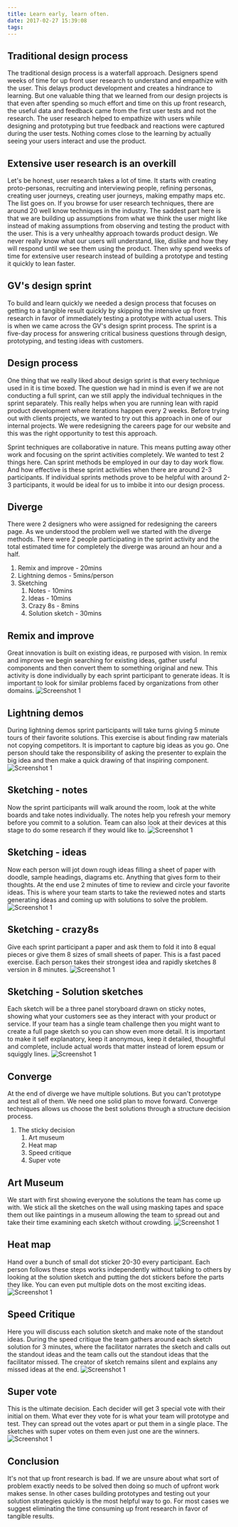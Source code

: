 ```yaml
---
title: Learn early, learn often.
date: 2017-02-27 15:39:08
tags:
---
```

## Traditional design process
The traditional design process is a waterfall approach. Designers spend weeks of time for up front user research to understand and empathize with the user. This delays product development and creates a hindrance to learning. But one valuable thing that we learned from our design projects is that even after spending so much effort and time on this up front research, the useful data and feedback came from the first user tests and not the research. The user research helped to empathize with users while designing and prototyping but true feedback and reactions were captured during the user tests. Nothing comes close to the learning by actually seeing your users interact and use the product.

## Extensive user research is an overkill
Let's be honest, user research takes a lot of time. It starts with creating proto-personas, recruiting and interviewing people, refining personas, creating user journeys, creating user journeys, making empathy maps etc. The list goes on. If you browse for user research techniques, there are around 20 well know techniques in the industry. The saddest part here is that we are building up assumptions from what we think the user might like instead of making assumptions from observing and testing the product with the user. This is a very unhealthy approach towards product design. We never really know what our users will understand, like, dislike and how they will respond until we see them using the product. Then why spend weeks of time for extensive user research instead of building a prototype and testing it quickly to lean faster.

## GV's design sprint
To build and learn quickly we needed a design process that focuses on getting to a tangible result quickly by skipping the intensive up front research in favor of immediately testing a prototype with actual users. This is when we came across the GV's design sprint process. The sprint is a five-day process for answering critical business questions through design, prototyping, and testing ideas with customers.

## Design process
One thing that we really liked about design sprint is that every technique used in it is time boxed. The question we had in mind is even if we are not conducting a full sprint, can we still apply the individual techniques in the sprint separately. This really helps when you are running lean with rapid product development where iterations happen every 2 weeks. Before trying out with clients projects, we wanted to try out this approach in one of our internal projects. We were redesigning the careers page for our website and this was the right opportunity to test this approach. 

Sprint techniques are collaborative in nature. This means putting away other work and focusing on the sprint activities completely. We wanted to test 2 things here. Can sprint methods be employed in our day to day work flow. And how effective is these sprint activities when there are around 2-3 participants. If individual sprints methods prove to be helpful with around 2-3 participants, it would be ideal for us to imbibe it into our design process.

## Diverge
There were 2 designers who were assigned for redesigning the careers page. As we understood the problem well we started with the diverge methods. There were 2 people participating in the sprint activity and the total estimated time for completely the diverge was around an hour and a half.
1. Remix and improve - 20mins
1. Lightning demos - 5mins/person
1. Sketching
	1. Notes - 10mins
	1. Ideas - 10mins
	1. Crazy 8s - 8mins
	1. Solution sketch - 30mins

## Remix and improve
Great innovation is built on existing ideas, re purposed with vision. In remix and improve we begin searching for existing ideas, gather useful components and then convert them to something original and new. This activity is done individually by each sprint participant to generate ideas. It is important to look for similar problems faced by organizations from other domains.
![Screenshot 1](/img/sprint-techniques/1.jpg)

## Lightning demos
During lightning demos sprint participants will take turns giving 5 minute tours of their favorite solutions. This exercise is about finding raw materials not copying competitors. It is important to capture big ideas as you go. One person should take the responsibility of asking the presenter to explain the big idea and then make a quick drawing of that inspiring component.
![Screenshot 1](/img/sprint-techniques/2.jpg)

## Sketching - notes
Now the sprint participants will walk around the room, look at the white boards and take notes individually. The notes help you refresh your memory before you commit to a solution. Team can also look at their devices at this stage to do some research if they would like to.
![Screenshot 1](/img/sprint-techniques/3.jpg)

## Sketching - ideas
Now each person will jot down rough ideas filling a sheet of paper with doodle, sample headings, diagrams etc. Anything that gives form to their thoughts. At the end use 2 minutes of time to review and circle your favorite ideas. This is where your team starts to take the reviewed notes and starts generating ideas and coming up with solutions to solve the problem.
![Screenshot 1](/img/sprint-techniques/4.jpg)

## Sketching - crazy8s
Give each sprint participant a paper and ask them to fold it into 8 equal pieces or give them 8 sizes of small sheets of paper. This is a fast paced exercise. Each person takes their strongest idea and rapidly sketches 8 version in 8 minutes.
![Screenshot 1](/img/sprint-techniques/5.jpg)

## Sketching - Solution sketches
Each sketch will be a three panel storyboard drawn on sticky notes, showing what your customers see as they interact with your product or service. If your team has a single team challenge then you might want to create a full page sketch so you can show even more detail. It is important to make it self explanatory, keep it anonymous, keep it detailed, thoughtful and complete, include actual words that matter instead of lorem epsum or squiggly lines.
![Screenshot 1](/img/sprint-techniques/6.jpg)

## Converge
At the end of diverge we have multiple solutions. But you can't prototype and test all of them. We need one solid plan to move forward. Converge techniques allows us choose the best solutions through a structure decision process.  
1. The sticky decision
	1. Art museum
	1. Heat map
	1. Speed critique
	1. Super vote

## Art Museum
We start with first showing everyone the solutions the team has come up with. We stick all the sketches on the wall using masking tapes and space them out like paintings in a museum allowing the team to spread out and take their time examining each sketch without crowding.
![Screenshot 1](/img/sprint-techniques/7.jpg)

## Heat map
Hand over a bunch of small dot sticker 20-30 every participant. Each person follows these steps works independently without talking to others by looking at the solution sketch and putting the dot stickers before the parts they like. You can even put multiple dots on the most exciting ideas.
![Screenshot 1](/img/sprint-techniques/8.jpg)

## Speed Critique
Here you will discuss each solution sketch and make note of the standout ideas. During the speed critique the team gathers around each sketch solution for 3 minutes, where the facilitator narrates the sketch and calls out the standout ideas and the team calls out the standout ideas that the facilitator missed. The creator of sketch remains silent and explains any missed ideas at the end.
![Screenshot 1](/img/sprint-techniques/9.jpg)

## Super vote
This is the ultimate decision. Each decider will get 3 special vote with their initial on them. What ever they vote for is what your team will prototype and test. They can spread out the votes apart or put them in a single place. The sketches with super votes on them even just one are the winners.
![Screenshot 1](/img/sprint-techniques/10.jpg)

## Conclusion
It's not that up front research is bad. If we are unsure about what sort of problem exactly needs to be solved then doing so much of upfront work makes sense. In other cases building prototypes and testing out your solution strategies quickly is the most helpful way to go. For most cases we suggest eliminating the time consuming up front research in favor of tangible results.
